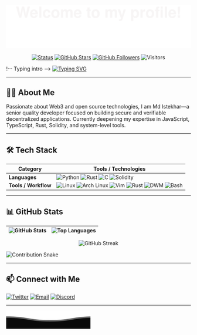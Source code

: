 ![](assets/Bottom_up.svg)

<!-- Badges -->
<p align="center">
  <a href="https://github.com/istekhar8966"><img src="https://img.shields.io/badge/status-active-brightgreen.svg" alt="Status"></a>
  <a href="https://github.com/istekhar8966"><img src="https://img.shields.io/github/stars/istekhar8966?logo=github" alt="GitHub Stars"></a>
  <a href="https://github.com/istekhar8966?tab=followers"><img src="https://img.shields.io/github/followers/istekhar8966?logo=github&color=blue" alt="GitHub Followers"></a>
  <img src="https://visitor-badge.laobi.icu/badge?page_id=istekhar8966" alt="Visitors"/>
</p>

!-- Typing intro -->
[![Typing SVG](https://readme-typing-svg.herokuapp.com?color=%2336BCF7&center=true&vCenter=true&width=600&lines=Hi+there+👋,+I+am+Md+Istekhar;Web3+%26+Open+Source+Enthusiast;Learning+JavaScript+%26+TypeScript;Exploring+Rust,+Solidity,+and+Python)](https://git.io/typing-svg)

---

## 🧑‍💻 About Me

Passionate about Web3 and open source technologies, I am Md Istekhar—a senior quality developer focused on building secure and verifiable decentralized applications. Currently deepening my expertise in JavaScript, TypeScript, Rust, Solidity, and system-level tools.

---

## 🛠️ Tech Stack

| **Category**        | **Tools / Technologies**                                                                                                                                            |
|---------------------|--------------------------------------------------------------------------------------------------------------------------------------------------------------------|
| **Languages**       | ![Python](https://img.shields.io/badge/-Python-3776AB?style=flat&logo=Python&logoColor=white) ![Rust](https://img.shields.io/badge/-Rust-000000?style=flat&logo=Rust) ![C](https://img.shields.io/badge/-C-A8B9CC?style=flat&logo=C) ![Solidity](https://img.shields.io/badge/-Solidity-363636?style=flat&logo=solidity)                  |
| **Tools / Workflow** | ![Linux](https://img.shields.io/badge/-Linux-FCC624?style=flat&logo=linux&logoColor=000) ![Arch Linux](https://img.shields.io/badge/-Arch_Linux-1793D1?style=flat&logo=arch-linux&logoColor=white) ![Vim](https://img.shields.io/badge/-Vim-019733?style=flat&logo=vim&logoColor=white) ![Rust](https://img.shields.io/badge/-Rust-000000?style=flat&logo=rust&logoColor=white) ![DWM](https://img.shields.io/badge/-DWM-000000?style=flat&logo=arch-linux&logoColor=white) ![Bash](https://img.shields.io/badge/-Bash-4EAA25?style=flat&logo=gnubash&logoColor=fff) |

---

## 📊 GitHub Stats

| ![GitHub Stats](https://github-readme-stats.vercel.app/api?username=istekhar8966&show_icons=true&theme=radical&include_all_commits=true) | ![Top Languages](https://github-readme-stats.vercel.app/api/top-langs/?username=istekhar8966&theme=radical&layout=compact) |
|---------------------------------------------------------------------------------------------------------------------------------|----------------------------------------------------------------------------------------------------------------------------------|

<div align="center">
  <img src="https://github-readme-streak-stats.herokuapp.com/?user=istekhar8966&theme=radical" alt="GitHub Streak" />
</div>

![Contribution Snake](https://github.com/istekhar8966/istekhar8966/blob/output/github-contribution-grid-snake.svg)

---

## 📫 Connect with Me

<p align="left">
  <a href="https://twitter.com/mdweb3x" target="_blank" rel="noopener noreferrer"><img align="center" src="https://raw.githubusercontent.com/BEPb/BEPb/master/assets/twitter.svg" alt="Twitter" height="30" width="30"/></a>
  <a href="mailto:istekhar8966@gmail.com" target="_blank" rel="noopener noreferrer"><img align="center" src="https://raw.githubusercontent.com/BEPb/BEPb/master/assets/gmail.svg" alt="Email" height="30" width="30"/></a>
  <a href="https://discord.com/users/jiot425" target="_blank" rel="noopener noreferrer"><img align="center" src="https://raw.githubusercontent.com/BEPb/BEPb/master/assets/discord.svg" alt="Discord" height="30" width="30"/></a>
</p>

---

![](assets/Bottom_down.svg)